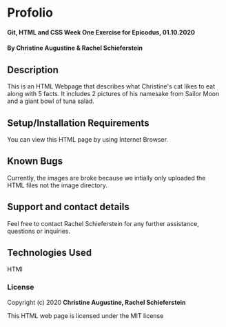 # Profolio

#### Git, HTML and CSS Week One Exercise for Epicodus, 01.10.2020

#### **By Christine Augustine & Rachel Schieferstein**

## Description

This is an HTML Webpage that describes what Christine's cat likes to eat along with 5 facts. It includes 2 pictures of his namesake from Sailor Moon and a giant bowl of tuna salad.

## Setup/Installation Requirements

You can view this HTML page by using Internet Browser.

## Known Bugs

Currently, the images are broke because we intially only uploaded the HTML files not the image directory.

## Support and contact details

Feel free to contact Rachel Schieferstein for any further assistance, questions or inquiries. 

## Technologies Used

HTMl

### License

Copyright (c) 2020 **Christine Augustine, Rachel Schieferstein**

This HTML web page is licensed under the MIT license